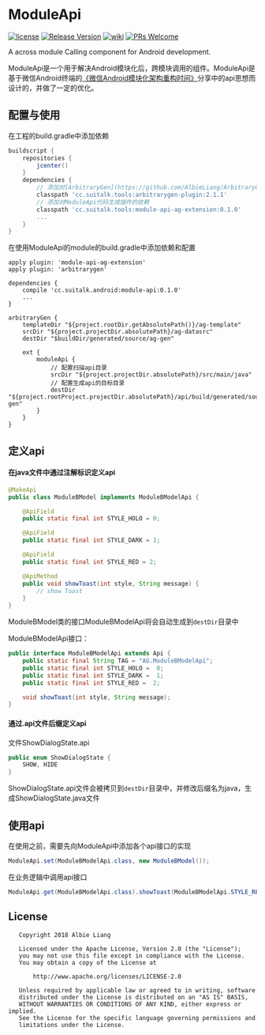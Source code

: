 # ModuleApi

[![license](http://img.shields.io/badge/license-Apache2.0-brightgreen.svg?style=flat)](https://github.com/AlbieLiang/ModuleApi/blob/master/LICENSE)
[![Release Version](https://img.shields.io/badge/release-0.1.0-red.svg)](https://github.com/AlbieLiang/ModuelApi/releases)
[![wiki](https://img.shields.io/badge/wiki-0.1.0-red.svg)](https://github.com/AlbieLiang/ModuleApi/wiki)
[![PRs Welcome](https://img.shields.io/badge/PRs-welcome-brightgreen.svg)](https://github.com/AlbieLiang/ModuleApi/pulls)

A across module Calling component for Android development.

ModuleApi是一个用于解决Android模块化后，跨模块调用的组件。ModuleApi是基于微信Android终端的[《微信Android模块化架构重构时间》](https://mp.weixin.qq.com/s/6Q818XA5FaHd7jJMFBG60w)分享中的api思想而设计的，并做了一定的优化。


## 配置与使用

在工程的build.gradle中添加依赖

```gradle
buildscript {
    repositories {
        jcenter()
    }
    dependencies {
        // 添加对[ArbitraryGen](https://github.com/AlbieLiang/ArbitraryGen)的依赖
        classpath 'cc.suitalk.tools:arbitrarygen-plugin:2.1.1'
        // 添加对ModuleApi代码生成插件的依赖
        classpath 'cc.suitalk.tools:module-api-ag-extension:0.1.0'
        ...
    }
}
```

在使用ModuleApi的module的build.gradle中添加依赖和配置

```gralde
apply plugin: 'module-api-ag-extension'
apply plugin: 'arbitrarygen'

dependencies {
    compile 'cc.suitalk.android:module-api:0.1.0'
    ...
}

arbitraryGen {
    templateDir "${project.rootDir.getAbsolutePath()}/ag-template"
    srcDir "${project.projectDir.absolutePath}/ag-datasrc"
    destDir "$buildDir/generated/source/ag-gen"

    ext {
        moduleApi {
            // 配置扫描api目录
            srcDir "${project.projectDir.absolutePath}/src/main/java"
            // 配置生成api的目标目录
            destDir "${project.rootProject.projectDir.absolutePath}/api/build/generated/source/ag-gen"
        }
    }
}
```
## 定义api

#### 在java文件中通过注解标识定义api

```java
@MakeApi
public class ModuleBModel implements ModuleBModelApi {

    @ApiField
    public static final int STYLE_HOLO = 0;

    @ApiField
    public static final int STYLE_DARK = 1;

    @ApiField
    public static final int STYLE_RED = 2;

    @ApiMethod
    public void showToast(int style, String message) {
        // show Toast
    }
}
```
ModuleBModel类的接口ModuleBModelApi将会自动生成到`destDir`目录中

ModuleBModelApi接口：

```java
public interface ModuleBModelApi extends Api {
    public static final String TAG = "AG.ModuleBModelApi";
    public static final int STYLE_HOLO =  0;
    public static final int STYLE_DARK =  1;
    public static final int STYLE_RED =  2;

    void showToast(int style, String message);
}
```

#### 通过.api文件后缀定义api

文件ShowDialogState.api

```java
public enum ShowDialogState {
    SHOW, HIDE
}
```
ShowDialogState.api文件会被拷贝到`destDir`目录中，并修改后缀名为java，生成ShowDialogState.java文件

## 使用api

在使用之前，需要先向ModuleApi中添加各个api接口的实现

```java
ModuleApi.set(ModuleBModelApi.class, new ModuleBModel());
```

在业务逻辑中调用api接口

```java
ModuleApi.get(ModuleBModelApi.class).showToast(ModuleBModelApi.STYLE_RED, "Test from ModuleFirst.");
```

## License

```
   Copyright 2018 Albie Liang

   Licensed under the Apache License, Version 2.0 (the "License");
   you may not use this file except in compliance with the License.
   You may obtain a copy of the License at

       http://www.apache.org/licenses/LICENSE-2.0

   Unless required by applicable law or agreed to in writing, software
   distributed under the License is distributed on an "AS IS" BASIS,
   WITHOUT WARRANTIES OR CONDITIONS OF ANY KIND, either express or implied.
   See the License for the specific language governing permissions and
   limitations under the License.
```
